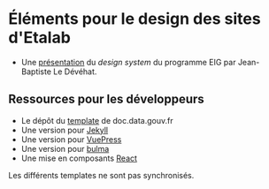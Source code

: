 # Éléments pour le design des sites d'Etalab

- Une [présentation](https://github.com/entrepreneur-interet-general/design-system) du _design system_ du programme EIG par Jean-Baptiste Le Dévéhat.

## Ressources pour les développeurs

- Le dépôt du [template](https://github.com/etalab/template.data.gouv.fr) de doc.data.gouv.fr
- Une version pour [Jekyll](https://github.com/etalab/template-jekyll)
- Une version pour [VuePress](https://github.com/etalab/vuepress-theme-gouv-fr)
- Une version pour [bulma](https://github.com/etalab/bulma-theme-gouv-fr)
- Une mise en composants [React](https://github.com/SocialGouv/template.data.gouv.fr.react)

Les différents templates ne sont pas synchronisés.
